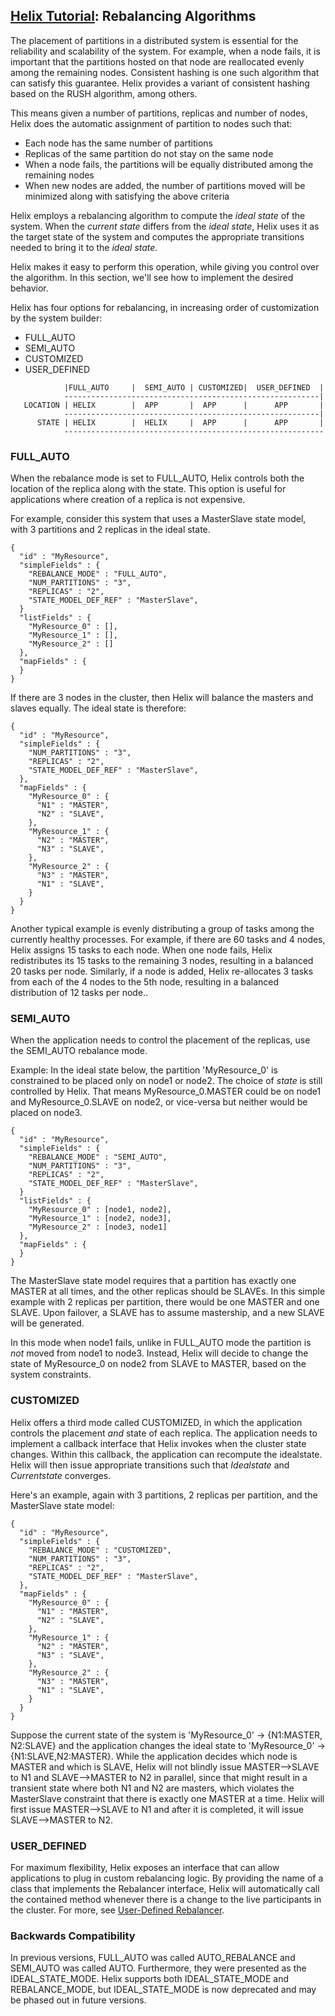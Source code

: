 <!---
Licensed to the Apache Software Foundation (ASF) under one
or more contributor license agreements.  See the NOTICE file
distributed with this work for additional information
regarding copyright ownership.  The ASF licenses this file
to you under the Apache License, Version 2.0 (the
"License"); you may not use this file except in compliance
with the License.  You may obtain a copy of the License at

  http://www.apache.org/licenses/LICENSE-2.0

Unless required by applicable law or agreed to in writing,
software distributed under the License is distributed on an
"AS IS" BASIS, WITHOUT WARRANTIES OR CONDITIONS OF ANY
KIND, either express or implied.  See the License for the
specific language governing permissions and limitations
under the License.
-->

<head>
  <title>Tutorial - Rebalancing Algorithms</title>
</head>

## [Helix Tutorial](./Tutorial.html): Rebalancing Algorithms

The placement of partitions in a distributed system is essential for the reliability and scalability of the system.  For example, when a node fails, it is important that the partitions hosted on that node are reallocated evenly among the remaining nodes. Consistent hashing is one such algorithm that can satisfy this guarantee.  Helix provides a variant of consistent hashing based on the RUSH algorithm, among others.

This means given a number of partitions, replicas and number of nodes, Helix does the automatic assignment of partition to nodes such that:

* Each node has the same number of partitions
* Replicas of the same partition do not stay on the same node
* When a node fails, the partitions will be equally distributed among the remaining nodes
* When new nodes are added, the number of partitions moved will be minimized along with satisfying the above criteria

Helix employs a rebalancing algorithm to compute the _ideal state_ of the system.  When the _current state_ differs from the _ideal state_, Helix uses it as the target state of the system and computes the appropriate transitions needed to bring it to the _ideal state_.

Helix makes it easy to perform this operation, while giving you control over the algorithm.  In this section, we\'ll see how to implement the desired behavior.

Helix has four options for rebalancing, in increasing order of customization by the system builder:

* FULL_AUTO
* SEMI_AUTO
* CUSTOMIZED
* USER_DEFINED

```
            |FULL_AUTO     |  SEMI_AUTO | CUSTOMIZED|  USER_DEFINED  |
            ---------------------------------------------------------|
   LOCATION | HELIX        |  APP       |  APP      |      APP       |
            ---------------------------------------------------------|
      STATE | HELIX        |  HELIX     |  APP      |      APP       |
            ----------------------------------------------------------
```


### FULL_AUTO

When the rebalance mode is set to FULL_AUTO, Helix controls both the location of the replica along with the state. This option is useful for applications where creation of a replica is not expensive.

For example, consider this system that uses a MasterSlave state model, with 3 partitions and 2 replicas in the ideal state.

```
{
  "id" : "MyResource",
  "simpleFields" : {
    "REBALANCE_MODE" : "FULL_AUTO",
    "NUM_PARTITIONS" : "3",
    "REPLICAS" : "2",
    "STATE_MODEL_DEF_REF" : "MasterSlave",
  }
  "listFields" : {
    "MyResource_0" : [],
    "MyResource_1" : [],
    "MyResource_2" : []
  },
  "mapFields" : {
  }
}
```

If there are 3 nodes in the cluster, then Helix will balance the masters and slaves equally.  The ideal state is therefore:

```
{
  "id" : "MyResource",
  "simpleFields" : {
    "NUM_PARTITIONS" : "3",
    "REPLICAS" : "2",
    "STATE_MODEL_DEF_REF" : "MasterSlave",
  },
  "mapFields" : {
    "MyResource_0" : {
      "N1" : "MASTER",
      "N2" : "SLAVE",
    },
    "MyResource_1" : {
      "N2" : "MASTER",
      "N3" : "SLAVE",
    },
    "MyResource_2" : {
      "N3" : "MASTER",
      "N1" : "SLAVE",
    }
  }
}
```

Another typical example is evenly distributing a group of tasks among the currently healthy processes. For example, if there are 60 tasks and 4 nodes, Helix assigns 15 tasks to each node.
When one node fails, Helix redistributes its 15 tasks to the remaining 3 nodes, resulting in a balanced 20 tasks per node. Similarly, if a node is added, Helix re-allocates 3 tasks from each of the 4 nodes to the 5th node, resulting in a balanced distribution of 12 tasks per node..

### SEMI_AUTO

When the application needs to control the placement of the replicas, use the SEMI_AUTO rebalance mode.

Example: In the ideal state below, the partition \'MyResource_0\' is constrained to be placed only on node1 or node2.  The choice of _state_ is still controlled by Helix.  That means MyResource_0.MASTER could be on node1 and MyResource_0.SLAVE on node2, or vice-versa but neither would be placed on node3.

```
{
  "id" : "MyResource",
  "simpleFields" : {
    "REBALANCE_MODE" : "SEMI_AUTO",
    "NUM_PARTITIONS" : "3",
    "REPLICAS" : "2",
    "STATE_MODEL_DEF_REF" : "MasterSlave",
  }
  "listFields" : {
    "MyResource_0" : [node1, node2],
    "MyResource_1" : [node2, node3],
    "MyResource_2" : [node3, node1]
  },
  "mapFields" : {
  }
}
```

The MasterSlave state model requires that a partition has exactly one MASTER at all times, and the other replicas should be SLAVEs.  In this simple example with 2 replicas per partition, there would be one MASTER and one SLAVE.  Upon failover, a SLAVE has to assume mastership, and a new SLAVE will be generated.

In this mode when node1 fails, unlike in FULL_AUTO mode the partition is _not_ moved from node1 to node3. Instead, Helix will decide to change the state of MyResource_0 on node2 from SLAVE to MASTER, based on the system constraints.

### CUSTOMIZED

Helix offers a third mode called CUSTOMIZED, in which the application controls the placement _and_ state of each replica. The application needs to implement a callback interface that Helix invokes when the cluster state changes.
Within this callback, the application can recompute the idealstate. Helix will then issue appropriate transitions such that _Idealstate_ and _Currentstate_ converges.

Here\'s an example, again with 3 partitions, 2 replicas per partition, and the MasterSlave state model:

```
{
  "id" : "MyResource",
  "simpleFields" : {
    "REBALANCE_MODE" : "CUSTOMIZED",
    "NUM_PARTITIONS" : "3",
    "REPLICAS" : "2",
    "STATE_MODEL_DEF_REF" : "MasterSlave",
  },
  "mapFields" : {
    "MyResource_0" : {
      "N1" : "MASTER",
      "N2" : "SLAVE",
    },
    "MyResource_1" : {
      "N2" : "MASTER",
      "N3" : "SLAVE",
    },
    "MyResource_2" : {
      "N3" : "MASTER",
      "N1" : "SLAVE",
    }
  }
}
```

Suppose the current state of the system is 'MyResource_0' -> {N1:MASTER, N2:SLAVE} and the application changes the ideal state to 'MyResource_0' -> {N1:SLAVE,N2:MASTER}. While the application decides which node is MASTER and which is SLAVE, Helix will not blindly issue MASTER-->SLAVE to N1 and SLAVE-->MASTER to N2 in parallel, since that might result in a transient state where both N1 and N2 are masters, which violates the MasterSlave constraint that there is exactly one MASTER at a time.  Helix will first issue MASTER-->SLAVE to N1 and after it is completed, it will issue SLAVE-->MASTER to N2.

### USER_DEFINED

For maximum flexibility, Helix exposes an interface that can allow applications to plug in custom rebalancing logic. By providing the name of a class that implements the Rebalancer interface, Helix will automatically call the contained method whenever there is a change to the live participants in the cluster. For more, see [User-Defined Rebalancer](./tutorial_user_def_rebalancer.html).

### Backwards Compatibility

In previous versions, FULL_AUTO was called AUTO_REBALANCE and SEMI_AUTO was called AUTO. Furthermore, they were presented as the IDEAL_STATE_MODE. Helix supports both IDEAL_STATE_MODE and REBALANCE_MODE, but IDEAL_STATE_MODE is now deprecated and may be phased out in future versions.
